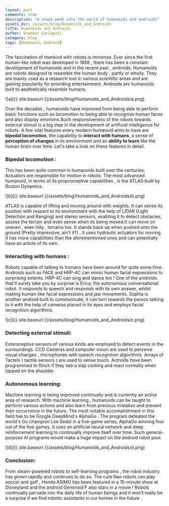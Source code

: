 ```yaml
---
layout: post
comments: true
description: "A sneak peek into the world of humanoids and androids"
assets_dir: /assets/blog/Humanoids_and_Androids
title: Humanoids and Androids
author: Sreekar Garlapati
category: blog
tags: [Humanoid, Android]
---
```


The fascination of mankind with robots is immense. Ever since the first human-like robot was developed in 1868 , there has been a constant development of humanoids and in the recent past , androids.
Humanoids are robots designed to resemble the human body , partly or wholly. They are mainly used as a research tool in various scientific areas and are gaining popularity for providing entertainment. Androids are humanoids built to aesthetically resemble humans.

![a]({{ site.baseurl }}/assets/blog/Humanoids_and_Androids/a.png)

Over the decades , humanoids have improved from being able to perform basic functions such as locomotion to being able to recognize human faces and also display emotions.Such responsiveness of the robots towards external stimuli is a big step in the development of artificial intelligence for robots. A few vital features every modern humanoid aims to have are __bipedal locomotion__, the capability to __interact with humans__, a sense of __perception of changes__ in its environment and an __ability to learn__ like the human brain over time. Let's take a look on these features in detail.

### Bipedal locomotion :
This has been quite common in humanoids built over the centuries. Actuators are responsible for motion in robots. The most advanced humanoid, in terms of its proprioceptive capabilities , is the ATLAS  built by Boston Dynamics.

![b]({{ site.baseurl }}/assets/blog/Humanoids_and_Androids/b.png)

ATLAS is capable of lifting and moving around with weights. It can sense its position with respect to its environment with the help of LIDAR (Light Detection and Ranging) and stereo sensors, enabling it to detect obstacles, assess the terrain and even sense when its being moved.It can move on uneven , even hilly , terrains too. It stands back up when pushed onto the ground (Pretty impressive, ain't it?) . It uses hydraulic actuators for moving. It has more capabilities than the aforementioned ones and can potentially have an article of its own. 

### Interacting with humans : 
Robots capable of talking to humans have been around for quite some time. Androids such as FACE and HRP-4C can mimic human facial expressions to surprising extents. HRP-4C can sing and dance too ! One of the androids that'll surely take you by surprise is Erica, the autonomous conversational robot. It responds to speech and responds with its own answer, whilst making human-like facial expressions and jaw movements. Sophia is another android built to communicate,  it can turn towards the person talking to it with the help of cameras placed in its eyes and employs facial recognition algorithms.

![c]({{ site.baseurl }}/assets/blog/Humanoids_and_Androids/c.png)

### Detecting external stimuli:
Exteroceptive sensors of various kinds are employed to detect events in the surroundings. CCD Cameras and computer vision are used to perceive visual changes , microphones with speech recognition algorithms. Arrays of Tactels ( tactile sensors ) are used to sense touch.
Actroids have been programmed to flinch if they  see a slap coming and react normally when tapped on the shoulder. 

### Autonomous learning:
Machine learning is being improved continually and is currently an active area of research. With machine learning , humanoids can be taught to perform various actions and also learn from previous mistakes and prevent their occurrence in the future. The most notable accomplishment in this field has to be Google DeepMind's AlphaGo .  The program defeated the world's Go champion Lee Sedol in a five-game series, AlphaGo winning four out of the five games.  It uses an artificial neural network and deep reinforcement learning to continually improve itself over time. Such general-purpose AI programs would make a huge impact on the android robot pool.

![d]({{ site.baseurl }}/assets/blog/Humanoids_and_Androids/d.png)

### Conclusion: 
From steam-powered robots to self-learning programs , the robot industry has grown rapidly and continues to do so. The cute Nao robots can play soccer and golf , Honda ASIMO has been featured in a 15-minute show at Disneyland and the android Geminoid F also stars in a movie ! Robots continually pervade into the daily life of human beings and it won't really be a surprise if we find robotic assistants in our homes in the future .






